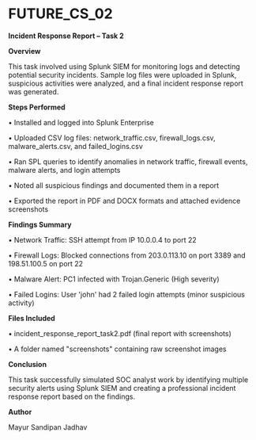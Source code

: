 # FUTURE_CS_02

**Incident Response Report – Task 2**

**Overview**

This task involved using Splunk SIEM for monitoring logs and detecting potential security incidents. Sample log files were uploaded in Splunk, suspicious activities were analyzed, and a final incident response report was generated.

**Steps Performed**

• Installed and logged into Splunk Enterprise

• Uploaded CSV log files: network_traffic.csv, firewall_logs.csv, malware_alerts.csv, and failed_logins.csv

• Ran SPL queries to identify anomalies in network traffic, firewall events, malware alerts, and login attempts

• Noted all suspicious findings and documented them in a report

• Exported the report in PDF and DOCX formats and attached evidence screenshots

**Findings Summary**

• Network Traffic: SSH attempt from IP 10.0.0.4 to port 22

• Firewall Logs: Blocked connections from 203.0.113.10 on port 3389 and 198.51.100.5 on port 22

• Malware Alert: PC1 infected with Trojan.Generic (High severity)

• Failed Logins: User 'john' had 2 failed login attempts (minor suspicious activity)

**Files Included**

• incident_response_report_task2.pdf (final report with screenshots)

• A folder named "screenshots" containing raw screenshot images

**Conclusion**

This task successfully simulated SOC analyst work by identifying multiple security alerts using Splunk SIEM and creating a professional incident response report based on the findings.

**Author**

Mayur Sandipan Jadhav
